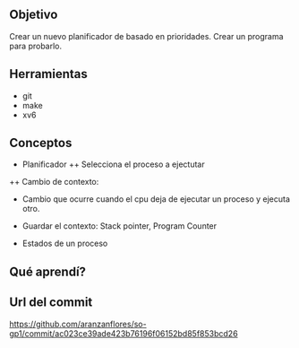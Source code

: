 ## Objetivo
Crear un nuevo planificador de basado en prioridades. Crear un programa para probarlo.

## Herramientas
+ git
+ make
+ xv6

## Conceptos

+ Planificador 
  ++ Selecciona el proceso a ejectutar

++ Cambio de contexto: 

+ Cambio que ocurre cuando el cpu deja de ejecutar un proceso y ejecuta otro.
+ Guardar el contexto: Stack pointer, Program Counter

+ Estados de un proceso 

## Qué aprendí?

## Url del commit
https://github.com/aranzanflores/so-gp1/commit/ac023ce39ade423b76196f06152bd85f853bcd26

